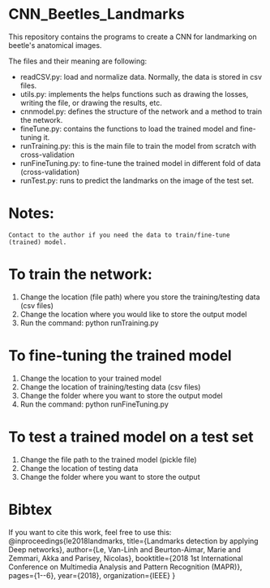 # CNN_Beetles_Landmarks
This repository contains the programs to create a CNN for landmarking on beetle's anatomical images.

The files and their meaning are following:
   - readCSV.py: load and normalize data. Normally, the data is stored in csv files.
   - utils.py: implements the helps functions such as drawing the losses, writing the file, or drawing the results, etc.
   - cnnmodel.py: defines the structure of the network and a method to train the network.
   - fineTune.py: contains the functions to load the trained model and fine-tuning it.
   - runTraining.py: this is the main file to train the model from scratch with cross-validation
   - runFineTuning.py: to fine-tune the trained model in different fold of data (cross-validation)
   - runTest.py: runs to predict the landmarks on the image of the test set.

# Notes:
    Contact to the author if you need the data to train/fine-tune (trained) model.

# To train the network:
1. Change the location (file path) where you store the training/testing data (csv files)
2. Change the location where you would like to store the output model
3. Run the command: python runTraining.py

# To fine-tuning the trained model
1. Change the location to your trained model
2. Change the location of training/testing data (csv files)
3. Change the folder where you want to store the output model
4. Run the command: python runFineTuning.py

# To test a trained model on a test set
1. Change the file path to the trained model (pickle file)
2. Change the location of testing data
3. Change the folder where you want to store the output

# Bibtex
If you want to cite this work, feel free to use this:
@inproceedings{le2018landmarks,
  title={Landmarks detection by applying Deep networks},
  author={Le, Van-Linh and Beurton-Aimar, Marie and Zemmari, Akka and Parisey, Nicolas},
  booktitle={2018 1st International Conference on Multimedia Analysis and Pattern Recognition (MAPR)},
  pages={1--6},
  year={2018},
  organization={IEEE}
}


